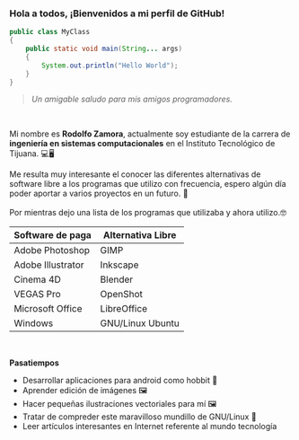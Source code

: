 ### Hola a todos, ¡Bienvenidos a mi perfil de GitHub!

```java
public class MyClass
{
    public static void main(String... args)
    {
        System.out.println("Hello World");
    }
}
```
> *Un amigable saludo para mis amigos programadores.*

</br>

Mi nombre es **Rodolfo Zamora**, actualmente soy estudiante de la carrera de **ingeniería en sistemas computacionales** en el Instituto Tecnológico de Tijuana. 💻🖥

Me resulta muy interesante el conocer las diferentes alternativas de software libre a los programas que utilizo con frecuencia, espero algún día poder aportar a varios proyectos en un futuro. 🤪
</br>
</br>
Por mientras dejo una lista de los programas que utilizaba y ahora utilizo.🤓
</br>

| Software de paga| Alternativa Libre |
|--|--|
|Adobe Photoshop|GIMP
| Adobe Illustrator  | Inkscape |
|Cinema 4D|Blender|
|VEGAS Pro|OpenShot|
|Microsoft Office|LibreOffice|
|Windows|GNU/Linux Ubuntu|
</br>


**Pasatiempos**
* Desarrollar aplicaciones para android como hobbit 📱
* Aprender edición de imágenes 🖼
* Hacer pequeñas ilustraciones vectoriales para mí 🖼
* Tratar de compreder este maravilloso mundillo de GNU/Linux 🤔
* Leer artículos interesantes en Internet referente al mundo tecnología

<!--
**RodolfoZamora999/RodolfoZamora999** is a ✨ _special_ ✨ repository because its `README.md` (this file) appears on your GitHub profile.

Here are some ideas to get you started:

- 🔭 I’m currently working on ...
- 🌱 I’m currently learning ...
- 👯 I’m looking to collaborate on ...
- 🤔 I’m looking for help with ...
- 💬 Ask me about ...
- 📫 How to reach me: ...
- 😄 Pronouns: ...
- ⚡ Fun fact: ...
-->
